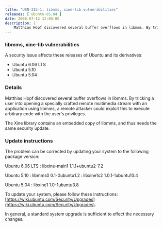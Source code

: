 ```yaml
---
title: "USN-315-1: libmms, xine-lib vulnerabilities"
releases: [ ubuntu-05.04 ]
date: 2006-07-12 12:00:00
description: |
    Matthias Hopf discovered several buffer overflows in libmms. By tricking a user into opening a specially crafted remote multimedia stream with an application using libmms, a remote attacker could exploit this to execute arbitrary code with the user&#39;s privileges.
--- 
```

 
### libmms, xine-lib vulnerabilities

A security issue affects these releases of Ubuntu and its derivatives:

* Ubuntu 6.06 LTS
* Ubuntu 5.10
* Ubuntu 5.04

### Details

Matthias Hopf discovered several buffer overflows in libmms. By tricking a user into opening a specially crafted remote multimedia stream with an application using libmms, a remote attacker could exploit this to execute arbitrary code with the user&#39;s privileges.

The Xine library contains an embedded copy of libmms, and thus needs the same security update.

### Update instructions

The problem can be corrected by updating your system to the following package version:

Ubuntu 6.06 LTS
 : libxine-main1 <span>1.1.1+ubuntu2-7.2</span>

Ubuntu 5.10
 : libmms0 <span>0.1-0ubuntu1.2</span>
 : libxine1c2 <span>1.0.1-1ubuntu10.4</span>

Ubuntu 5.04
 : libxine1 <span>1.0-1ubuntu3.8</span>

To update your system, please follow these instructions: [https://wiki.ubuntu.com/Security/Upgrades](https://wiki.ubuntu.com/Security/Upgrades).

In general, a standard system upgrade is sufficient to effect the necessary changes.

